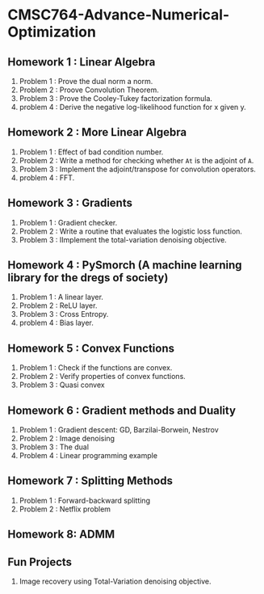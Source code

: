 # CMSC764-Advance-Numerical-Optimization

## Homework 1 : Linear Algebra
1) Problem 1 : Prove the dual norm a norm.
2) Problem 2 : Proove Convolution Theorem.
3) Problem 3 : Prove the Cooley-Tukey factorization formula.
4) problem 4 : Derive the negative log-likelihood function for x given y. 
## Homework 2 : More Linear Algebra
1) Problem 1 : Effect of bad condition number.
2) Problem 2 : Write a method for checking whether `At` is the adjoint of `A`.
3) Problem 3 : Implement the adjoint/transpose for convolution operators.
4) problem 4 : FFT. 
## Homework 3 : Gradients
1) Problem 1 : Gradient checker.
2) Problem 2 : Write a routine that evaluates the logistic loss function.
3) Problem 3 : IImplement the total-variation denoising objective.
## Homework 4 : PySmorch (A machine learning library for the dregs of society)
1) Problem 1 : A linear layer.
2) Problem 2 : ReLU layer.
3) Problem 3 : Cross Entropy.
4) problem 4 : Bias layer.
## Homework 5 : Convex Functions  
1) Problem 1 : Check if the functions are convex.
2) Problem 2 : Verify properties of convex functions.
3) Problem 3 : Quasi convex
## Homework 6 : Gradient methods and Duality
1) Problem 1 : Gradient descent: GD, Barzilai-Borwein, Nestrov
2) Problem 2 : Image denoising
3) Problem 3 : The dual
4) Problem 4 : Linear programming example
## Homework 7 : Splitting Methods 
1) Problem 1 : Forward-backward splitting
2) Problem 2 : Netflix problem
## Homework 8: ADMM


## Fun Projects
1) Image recovery using Total-Variation denoising objective.
